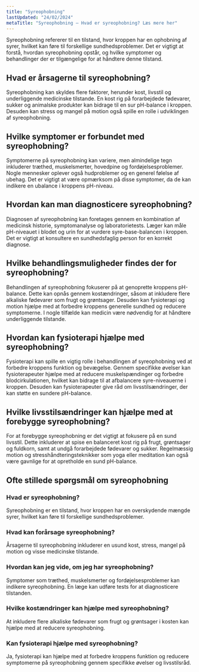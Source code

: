 ```yaml
---
title: "Syreophobning"
lastUpdated: "24/02/2024"
metaTitle: "Syreophobning – Hvad er syreophobning? Læs mere her"
---
```


Syreophobning refererer til en tilstand, hvor kroppen har en ophobning af syrer, hvilket kan føre til forskellige sundhedsproblemer. Det er vigtigt at forstå, hvordan syreophobning opstår, og hvilke symptomer og behandlinger der er tilgængelige for at håndtere denne tilstand.

## Hvad er årsagerne til syreophobning?

Syreophobning kan skyldes flere faktorer, herunder kost, livsstil og underliggende medicinske tilstande. En kost rig på forarbejdede fødevarer, sukker og animalske produkter kan bidrage til en sur pH-balance i kroppen. Desuden kan stress og mangel på motion også spille en rolle i udviklingen af syreophobning.

## Hvilke symptomer er forbundet med syreophobning?

Symptomerne på syreophobning kan variere, men almindelige tegn inkluderer træthed, muskelsmerter, hovedpine og fordøjelsesproblemer. Nogle mennesker oplever også hudproblemer og en generel følelse af ubehag. Det er vigtigt at være opmærksom på disse symptomer, da de kan indikere en ubalance i kroppens pH-niveau.

## Hvordan kan man diagnosticere syreophobning?

Diagnosen af syreophobning kan foretages gennem en kombination af medicinsk historie, symptomanalyse og laboratorietests. Læger kan måle pH-niveauet i blodet og urin for at vurdere syre-base-balancen i kroppen. Det er vigtigt at konsultere en sundhedsfaglig person for en korrekt diagnose.

## Hvilke behandlingsmuligheder findes der for syreophobning?

Behandlingen af syreophobning fokuserer på at genoprette kroppens pH-balance. Dette kan opnås gennem kostændringer, såsom at inkludere flere alkaliske fødevarer som frugt og grøntsager. Desuden kan fysioterapi og motion hjælpe med at forbedre kroppens generelle sundhed og reducere symptomerne. I nogle tilfælde kan medicin være nødvendig for at håndtere underliggende tilstande.

## Hvordan kan fysioterapi hjælpe med syreophobning?

Fysioterapi kan spille en vigtig rolle i behandlingen af syreophobning ved at forbedre kroppens funktion og bevægelse. Gennem specifikke øvelser kan fysioterapeuter hjælpe med at reducere muskelspændinger og forbedre blodcirkulationen, hvilket kan bidrage til at afbalancere syre-niveauerne i kroppen. Desuden kan fysioterapeuter give råd om livsstilsændringer, der kan støtte en sundere pH-balance.

## Hvilke livsstilsændringer kan hjælpe med at forebygge syreophobning?

For at forebygge syreophobning er det vigtigt at fokusere på en sund livsstil. Dette inkluderer at spise en balanceret kost rig på frugt, grøntsager og fuldkorn, samt at undgå forarbejdede fødevarer og sukker. Regelmæssig motion og stresshåndteringsteknikker som yoga eller meditation kan også være gavnlige for at opretholde en sund pH-balance.

## Ofte stillede spørgsmål om syreophobning

### Hvad er syreophobning?

Syreophobning er en tilstand, hvor kroppen har en overskydende mængde syrer, hvilket kan føre til forskellige sundhedsproblemer.

### Hvad kan forårsage syreophobning?

Årsagerne til syreophobning inkluderer en usund kost, stress, mangel på motion og visse medicinske tilstande.

### Hvordan kan jeg vide, om jeg har syreophobning?

Symptomer som træthed, muskelsmerter og fordøjelsesproblemer kan indikere syreophobning. En læge kan udføre tests for at diagnosticere tilstanden.

### Hvilke kostændringer kan hjælpe med syreophobning?

At inkludere flere alkaliske fødevarer som frugt og grøntsager i kosten kan hjælpe med at reducere syreophobning.

### Kan fysioterapi hjælpe med syreophobning?

Ja, fysioterapi kan hjælpe med at forbedre kroppens funktion og reducere symptomerne på syreophobning gennem specifikke øvelser og livsstilsråd.